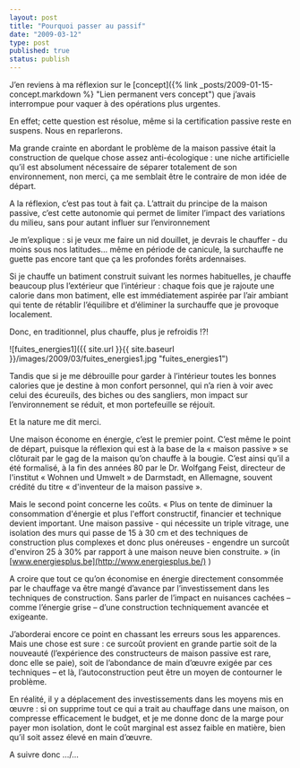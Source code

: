 ```yaml
---
layout: post
title: "Pourquoi passer au passif"
date: "2009-03-12"
type: post
published: true
status: publish
---
```


J’en reviens à ma réflexion sur le [concept]({% link _posts/2009-01-15-concept.markdown %} "Lien permanent vers concept") que j’avais interrompue pour vaquer à des opérations plus urgentes.

En effet; cette question est résolue, même si la certification passive reste en suspens. Nous en reparlerons.

Ma grande crainte en abordant le problème de la maison passive était la construction de quelque chose assez anti-écologique : une niche artificielle qu’il est absolument nécessaire de séparer totalement de son environnement, non merci, ça me semblait être le contraire de mon idée de départ.

A la réflexion, c’est pas tout à fait ça. L’attrait du principe de la maison passive, c’est cette autonomie qui permet de limiter l’impact des variations du milieu, sans pour autant influer sur l’environnement

Je m’explique : si je veux me faire un nid douillet, je devrais le chauffer - du moins sous nos latitudes… même en période de canicule, la surchauffe ne guette pas encore tant que ça les profondes forêts ardennaises.

Si je chauffe un batiment construit suivant les normes habituelles, je chauffe beaucoup plus l’extérieur que l’intérieur : chaque fois que je rajoute une calorie dans mon batiment, elle est immédiatement aspirée par l’air ambiant qui tente de rétablir l’équilibre et d’éliminer la surchauffe que je provoque localement.

Donc, en traditionnel, plus chauffe, plus je refroidis !?! 

![fuites_energies1]({{ site.url }}{{ site.baseurl }}/images/2009/03/fuites_energies1.jpg "fuites_energies1")

Tandis que si je me débrouille pour garder à l’intérieur toutes les bonnes calories que je destine à mon confort personnel, qui n’a rien à voir avec celui des écureuils, des biches ou des sangliers, mon impact sur l’environnement se réduit, et mon portefeuille se réjouit.

Et la nature me dit merci.

Une maison économe en énergie, c’est le premier point. C’est même le point de départ, puisque la réflexion qui est à la base de la « maison passive » se clôturait par le gag de la maison qu’on chauffe à la bougie. C’est ainsi qu’il a été formalisé, à la fin des années 80 par le Dr. Wolfgang Feist, directeur de l'institut « Wohnen und Umwelt » de Darmstadt, en Allemagne, souvent crédité du titre « d'inventeur de la maison passive ».

Mais le second point concerne les coûts. « Plus on tente de diminuer la consommation d'énergie et plus l'effort constructif, financier et technique devient important. Une maison passive - qui nécessite un triple vitrage, une isolation des murs qui passe de 15 à 30 cm et des techniques de construction plus complexes et donc plus onéreuses - engendre un surcoût d'environ 25 à 30% par rapport à une maison neuve bien construite. » (in [www.energiesplus.be](http://www.energiesplus.be/) )

A croire que tout ce qu’on économise en énergie directement consommée par le chauffage va être mangé d’avance par l’investissement dans les techniques de construction. Sans parler de l’impact en nuisances cachées – comme l’énergie grise – d’une construction techniquement avancée et exigeante.

J’aborderai encore ce point en chassant les erreurs sous les apparences. Mais une chose est sure : ce surcoût provient en grande partie soit de la nouveauté (l’expérience des constructeurs de maison passive est rare, donc elle se paie), soit de l’abondance de main d’œuvre exigée par ces techniques – et là, l’autoconstruction peut être un moyen de contourner le problème.

En réalité, il y a déplacement des investissements dans les moyens mis en œuvre : si on supprime tout ce qui a trait au chauffage dans une maison, on compresse efficacement le budget, et je me donne donc de la marge pour payer mon isolation, dont le coût marginal est assez faible en matière, bien qu’il soit assez élevé en main d’œuvre.

A suivre donc …/…
